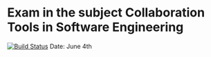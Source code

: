 # Exam in the subject Collaboration Tools in Software Engineering
[![Build Status](https://travis-ci.org/MartinEwing/cse-exam.svg?branch=dev)](https://travis-ci.org/MartinEwing/cse-exam)
Date: June 4th
